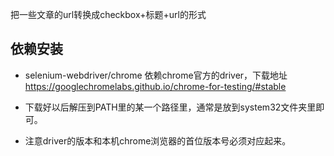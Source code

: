 把一些文章的url转换成checkbox+标题+url的形式

## 依赖安装
+ selenium-webdriver/chrome 依赖chrome官方的driver，下载地址<https://googlechromelabs.github.io/chrome-for-testing/#stable>

+ 下载好以后解压到PATH里的某一个路径里，通常是放到system32文件夹里即可。

+ 注意driver的版本和本机chrome浏览器的首位版本号必须对应起来。